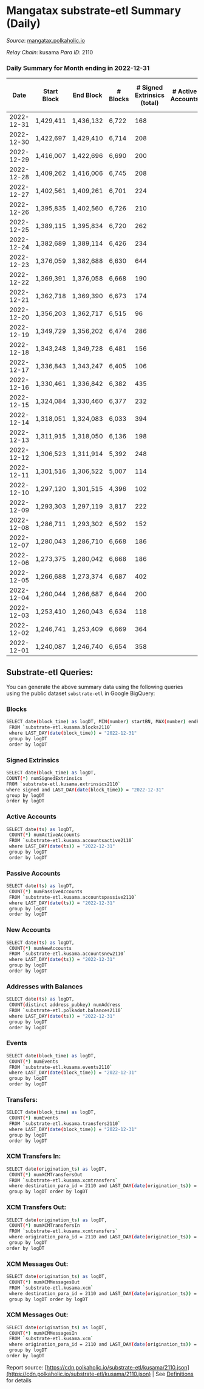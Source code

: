 # Mangatax substrate-etl Summary (Daily)

_Source_: [mangatax.polkaholic.io](https://mangatax.polkaholic.io)

*Relay Chain*: kusama
*Para ID*: 2110



### Daily Summary for Month ending in 2022-12-31


| Date | Start Block | End Block | # Blocks | # Signed Extrinsics (total) | # Active Accounts | # Passive | # New | # Addresses with Balances | # Events | # Transfers | # XCM Transfers In | # XCM Transfers Out | # XCM In | # XCM Out | Issues | 
| ---- | ----------- | --------- | -------- | --------------------------- | ----------------- | --------- | ----- | ------------------------- | -------- | ----------- | ------------------ | ------------------- | -------- | --------- | ------ |
| 2022-12-31 | 1,429,411 | 1,436,132 | 6,722 | 168 |  |  |  | 1,476 | 13,933 |   | 5 ($0.81) |   |  |  |  |
| 2022-12-30 | 1,422,697 | 1,429,410 | 6,714 | 208 |  |  |  | 1,476 | 14,061 |   | 12 ($160.77) |   |  |  |  |
| 2022-12-29 | 1,416,007 | 1,422,696 | 6,690 | 200 |  |  |  | 1,476 | 13,933 |   | 8 ($528.43) |   |  |  |  |
| 2022-12-28 | 1,409,262 | 1,416,006 | 6,745 | 208 |  |  |  | 1,476 | 14,138 | 7  | 14 ($4,678.41) | 2 ($7,393.43) |  |  |  |
| 2022-12-27 | 1,402,561 | 1,409,261 | 6,701 | 224 |  |  |  | 1,474 | 14,055 |   | 13 ($721.03) |   |  |  |  |
| 2022-12-26 | 1,395,835 | 1,402,560 | 6,726 | 210 |  |  |  | 1,472 | 14,043 |   | 10 ($465.83) |   |  |  |  |
| 2022-12-25 | 1,389,115 | 1,395,834 | 6,720 | 262 |  |  |  | 1,472 | 14,166 |   | 15 ($209.44) |   |  |  |  |
| 2022-12-24 | 1,382,689 | 1,389,114 | 6,426 | 234 |  |  |  |  | 13,498 |   | 15 ($3,182.69) | 1  |  |  |  |
| 2022-12-23 | 1,376,059 | 1,382,688 | 6,630 | 644 |  |  |  | 1,469 | 14,723 | 2  | 45 ($6,005.46) | 4 ($2,185.79) |  |  |  |
| 2022-12-22 | 1,369,391 | 1,376,058 | 6,668 | 190 |  |  |  | 1,469 | 13,899 | 2  | 18 ($294.44) |   |  |  |  |
| 2022-12-21 | 1,362,718 | 1,369,390 | 6,673 | 174 |  |  |  | 1,468 | 13,897 |   | 7 ($847.59) |   |  |  |  |
| 2022-12-20 | 1,356,203 | 1,362,717 | 6,515 | 96 |  |  |  | 1,468 | 13,411 |   | 5 ($383.25) | 5 ($39.58) |  |  |  |
| 2022-12-19 | 1,349,729 | 1,356,202 | 6,474 | 286 |  |  |  | 1,467 | 13,728 | 59  | 7 ($37.71) | 3 ($252.54) |  |  |  |
| 2022-12-18 | 1,343,248 | 1,349,728 | 6,481 | 156 |  |  |  | 1,466 | 13,439 |   | 6 ($114.97) | 7 ($437.09) |  |  |  |
| 2022-12-17 | 1,336,843 | 1,343,247 | 6,405 | 106 |  |  |  | 1,466 | 13,193 |   | 1  | 3 ($87.58) |  |  |  |
| 2022-12-16 | 1,330,461 | 1,336,842 | 6,382 | 435 |  |  |  | 1,466 | 13,697 | 79  | 11 ($238.05) | 8 ($218.13) |  |  |  |
| 2022-12-15 | 1,324,084 | 1,330,460 | 6,377 | 232 |  |  |  | 1,465 | 13,362 | 2  | 7 ($1,061.75) | 11 ($2,562.30) |  |  |  |
| 2022-12-14 | 1,318,051 | 1,324,083 | 6,033 | 394 |  |  |  | 1,462 | 12,738 | 90  | 5 ($101.08) | 9 ($441.12) |  |  |  |
| 2022-12-13 | 1,311,915 | 1,318,050 | 6,136 | 198 |  |  |  | 1,461 | 12,876 |   | 14 ($821.42) | 6 ($602.59) |  |  |  |
| 2022-12-12 | 1,306,523 | 1,311,914 | 5,392 | 248 |  |  |  | 1,459 | 11,424 | 4  | 5 ($145.48) | 5 ($519.64) |  |  |  |
| 2022-12-11 | 1,301,516 | 1,306,522 | 5,007 | 114 |  |  |  | 1,457 | 10,402 |   | 5 ($68.09) | 4 ($68.16) |  |  |  |
| 2022-12-10 | 1,297,120 | 1,301,515 | 4,396 | 102 |  |  |  | 1,456 | 9,119 |   | 6 ($120.54) | 6 ($61.49) |  |  |  |
| 2022-12-09 | 1,293,303 | 1,297,119 | 3,817 | 222 |  |  |  | 1,456 | 8,126 |   | 5 ($122.02) | 6 ($1,095.73) |  |  |  |
| 2022-12-08 | 1,286,711 | 1,293,302 | 6,592 | 152 |  |  |  | 1,455 | 13,677 | 1  | 9 ($149.78) | 12 ($357.97) |  |  |  |
| 2022-12-07 | 1,280,043 | 1,286,710 | 6,668 | 186 |  |  |  | 1,455 | 13,909 |   | 8 ($27.45) | 8 ($1,346.61) |  |  |  |
| 2022-12-06 | 1,273,375 | 1,280,042 | 6,668 | 186 |  |  |  | 1,455 | 13,878 | 1  | 11 ($15.79) | 7 ($402.15) |  |  |  |
| 2022-12-05 | 1,266,688 | 1,273,374 | 6,687 | 402 |  |  |  | 1,453 | 14,360 | 2  | 25 ($147.36) | 20 ($1,171.96) |  |  |  |
| 2022-12-04 | 1,260,044 | 1,266,687 | 6,644 | 200 |  |  |  | 1,451 | 13,841 |   | 11 ($331.15) | 5 ($346.38) |  |  |  |
| 2022-12-03 | 1,253,410 | 1,260,043 | 6,634 | 118 |  |  |  | 1,450 | 13,709 | 1  | 5  | 3 ($148.00) |  |  |  |
| 2022-12-02 | 1,246,741 | 1,253,409 | 6,669 | 364 |  |  |  | 1,450 | 14,295 |   | 8 ($102.96) | 8 ($603.76) |  |  |  |
| 2022-12-01 | 1,240,087 | 1,246,740 | 6,654 | 358 |  |  |  | 1,450 | 14,132 | 1  | 11 ($277.26) | 8 ($2,407.93) |  |  |  |

## Substrate-etl Queries:
You can generate the above summary data using the following queries using the public dataset `substrate-etl` in Google BigQuery:

### Blocks
```bash
SELECT date(block_time) as logDT, MIN(number) startBN, MAX(number) endBN, COUNT(*) numBlocks 
 FROM `substrate-etl.kusama.blocks2110`  
 where LAST_DAY(date(block_time)) = "2022-12-31" 
 group by logDT 
 order by logDT
```

### Signed Extrinsics
```bash
SELECT date(block_time) as logDT, 
COUNT(*) numSignedExtrinsics 
FROM `substrate-etl.kusama.extrinsics2110`  
where signed and LAST_DAY(date(block_time)) = "2022-12-31" 
group by logDT 
order by logDT
```

### Active Accounts
```bash
SELECT date(ts) as logDT, 
 COUNT(*) numActiveAccounts 
 FROM `substrate-etl.kusama.accountsactive2110` 
 where LAST_DAY(date(ts)) = "2022-12-31" 
 group by logDT 
 order by logDT
```

### Passive Accounts
```bash
SELECT date(ts) as logDT, 
 COUNT(*) numPassiveAccounts 
 FROM `substrate-etl.kusama.accountspassive2110` 
 where LAST_DAY(date(ts)) = "2022-12-31" 
 group by logDT 
 order by logDT
```

### New Accounts
```bash
SELECT date(ts) as logDT, 
 COUNT(*) numNewAccounts 
 FROM `substrate-etl.kusama.accountsnew2110` 
 where LAST_DAY(date(ts)) = "2022-12-31" 
 group by logDT
 order by logDT
```

### Addresses with Balances
```bash
SELECT date(ts) as logDT,
 COUNT(distinct address_pubkey) numAddress 
 FROM `substrate-etl.polkadot.balances2110` 
 where LAST_DAY(date(ts)) = "2022-12-31" 
 group by logDT 
 order by logDT
```

### Events
```bash
SELECT date(block_time) as logDT, 
 COUNT(*) numEvents 
 FROM `substrate-etl.kusama.events2110` 
 where LAST_DAY(date(block_time)) = "2022-12-31" 
 group by logDT 
 order by logDT
```

### Transfers:
```bash
SELECT date(block_time) as logDT, 
 COUNT(*) numEvents 
 FROM `substrate-etl.kusama.transfers2110` 
 where LAST_DAY(date(block_time)) = "2022-12-31" 
 group by logDT 
 order by logDT
```

### XCM Transfers In:
```bash
SELECT date(origination_ts) as logDT, 
 COUNT(*) numXCMTransfersOut 
 FROM `substrate-etl.kusama.xcmtransfers` 
 where destination_para_id = 2110 and LAST_DAY(date(origination_ts)) = "2022-12-31" 
 group by logDT order by logDT
```

### XCM Transfers Out:
```bash
SELECT date(origination_ts) as logDT, 
 COUNT(*) numXCMTransfersIn 
 FROM `substrate-etl.kusama.xcmtransfers` 
 where origination_para_id = 2110 and LAST_DAY(date(origination_ts)) = "2022-12-31" 
 group by logDT 
order by logDT
```

### XCM Messages Out:
```bash
SELECT date(origination_ts) as logDT, 
 COUNT(*) numXCMMessagesOut 
 FROM `substrate-etl.kusama.xcm` 
 where destination_para_id = 2110 and LAST_DAY(date(origination_ts)) = "2022-12-31" 
 group by logDT order by logDT
```

### XCM Messages Out:
```bash
SELECT date(origination_ts) as logDT, 
 COUNT(*) numXCMMessagesIn 
 FROM `substrate-etl.kusama.xcm` 
 where origination_para_id = 2110 and LAST_DAY(date(origination_ts)) = "2022-12-31" 
 group by logDT 
order by logDT
```


Report source: [https://cdn.polkaholic.io/substrate-etl/kusama/2110.json](https://cdn.polkaholic.io/substrate-etl/kusama/2110.json) | See [Definitions](/DEFINITIONS.md) for details
